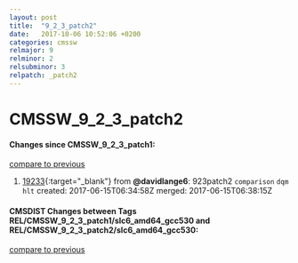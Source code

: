 ```yaml
---
layout: post
title:  "9_2_3_patch2"
date:   2017-10-06 10:52:06 +0200
categories: cmssw
relmajor: 9
relminor: 2
relsubminor: 3
relpatch: _patch2
---
```


# CMSSW_9_2_3_patch2
#### Changes since CMSSW_9_2_3_patch1:
[compare to previous](https://github.com/cms-sw/cmssw/compare/CMSSW_9_2_3_patch1...CMSSW_9_2_3_patch2)



1. [19233](http://github.com/cms-sw/cmssw/pull/19233){:target="_blank"}  from **@davidlange6**: 923patch2 `comparison`  `dqm`  `hlt`  created: 2017-06-15T06:34:58Z merged: 2017-06-15T06:38:15Z

#### CMSDIST Changes between Tags REL/CMSSW_9_2_3_patch1/slc6_amd64_gcc530 and REL/CMSSW_9_2_3_patch2/slc6_amd64_gcc530:
[compare to previous](https://github.com/cms-sw/cmsdist/compare/REL/CMSSW_9_2_3_patch1/slc6_amd64_gcc530...REL/CMSSW_9_2_3_patch2/slc6_amd64_gcc530)


